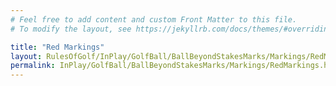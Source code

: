 ```yaml
---
# Feel free to add content and custom Front Matter to this file.
# To modify the layout, see https://jekyllrb.com/docs/themes/#overriding-theme-defaults

title: "Red Markings"
layout: RulesOfGolf/InPlay/GolfBall/BallBeyondStakesMarks/Markings/RedMarkings
permalink: InPlay/GolfBall/BallBeyondStakesMarks/Markings/RedMarkings.html
---
```

